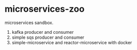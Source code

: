# microservices-zoo
microservices sandbox.
1) kafka producer and consumer
2) simple sqs producer and consumer
3) simple-microservice and reactor-microservice with docker
